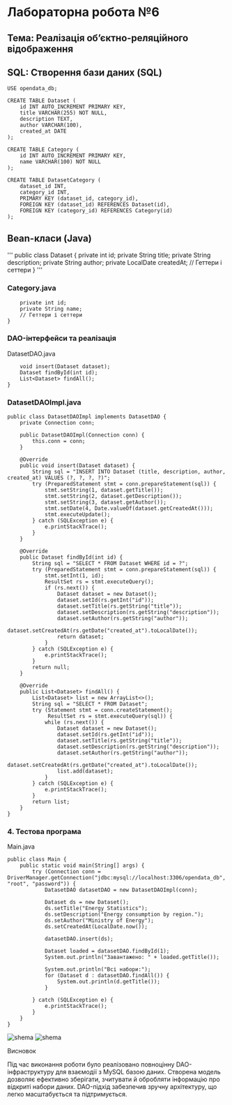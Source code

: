 # Лабораторна робота №6

## Тема: Реалізація об’єктно-реляційного відображення


## SQL: Створення бази даних (SQL)

```CREATE DATABASE IF NOT EXISTS opendata_db;
USE opendata_db;

CREATE TABLE Dataset (
    id INT AUTO_INCREMENT PRIMARY KEY,
    title VARCHAR(255) NOT NULL,
    description TEXT,
    author VARCHAR(100),
    created_at DATE
);

CREATE TABLE Category (
    id INT AUTO_INCREMENT PRIMARY KEY,
    name VARCHAR(100) NOT NULL
);

CREATE TABLE DatasetCategory (
    dataset_id INT,
    category_id INT,
    PRIMARY KEY (dataset_id, category_id),
    FOREIGN KEY (dataset_id) REFERENCES Dataset(id),
    FOREIGN KEY (category_id) REFERENCES Category(id)
);
```

## Bean-класи (Java)
'''
public class Dataset {
    private int id;
    private String title;
    private String description;
    private String author;
    private LocalDate createdAt;
    // Геттери і сеттери
}
'''
### Category.java

```public class Category {
    private int id;
    private String name;
    // Геттери і сеттери
}
```

### DAO-інтерфейси та реалізація

DatasetDAO.java

```public interface DatasetDAO {
    void insert(Dataset dataset);
    Dataset findById(int id);
    List<Dataset> findAll();
}
```
### DatasetDAOImpl.java
```
public class DatasetDAOImpl implements DatasetDAO {
    private Connection conn;

    public DatasetDAOImpl(Connection conn) {
        this.conn = conn;
    }

    @Override
    public void insert(Dataset dataset) {
        String sql = "INSERT INTO Dataset (title, description, author, created_at) VALUES (?, ?, ?, ?)";
        try (PreparedStatement stmt = conn.prepareStatement(sql)) {
            stmt.setString(1, dataset.getTitle());
            stmt.setString(2, dataset.getDescription());
            stmt.setString(3, dataset.getAuthor());
            stmt.setDate(4, Date.valueOf(dataset.getCreatedAt()));
            stmt.executeUpdate();
        } catch (SQLException e) {
            e.printStackTrace();
        }
    }

    @Override
    public Dataset findById(int id) {
        String sql = "SELECT * FROM Dataset WHERE id = ?";
        try (PreparedStatement stmt = conn.prepareStatement(sql)) {
            stmt.setInt(1, id);
            ResultSet rs = stmt.executeQuery();
            if (rs.next()) {
                Dataset dataset = new Dataset();
                dataset.setId(rs.getInt("id"));
                dataset.setTitle(rs.getString("title"));
                dataset.setDescription(rs.getString("description"));
                dataset.setAuthor(rs.getString("author"));
                dataset.setCreatedAt(rs.getDate("created_at").toLocalDate());
                return dataset;
            }
        } catch (SQLException e) {
            e.printStackTrace();
        }
        return null;
    }

    @Override
    public List<Dataset> findAll() {
        List<Dataset> list = new ArrayList<>();
        String sql = "SELECT * FROM Dataset";
        try (Statement stmt = conn.createStatement();
             ResultSet rs = stmt.executeQuery(sql)) {
            while (rs.next()) {
                Dataset dataset = new Dataset();
                dataset.setId(rs.getInt("id"));
                dataset.setTitle(rs.getString("title"));
                dataset.setDescription(rs.getString("description"));
                dataset.setAuthor(rs.getString("author"));
                dataset.setCreatedAt(rs.getDate("created_at").toLocalDate());
                list.add(dataset);
            }
        } catch (SQLException e) {
            e.printStackTrace();
        }
        return list;
    }
}
```

### 4. Тестова програма
Main.java
```
public class Main {
    public static void main(String[] args) {
        try (Connection conn = DriverManager.getConnection("jdbc:mysql://localhost:3306/opendata_db", "root", "password")) {
            DatasetDAO datasetDAO = new DatasetDAOImpl(conn);

            Dataset ds = new Dataset();
            ds.setTitle("Energy Statistics");
            ds.setDescription("Energy consumption by region.");
            ds.setAuthor("Ministry of Energy");
            ds.setCreatedAt(LocalDate.now());

            datasetDAO.insert(ds);

            Dataset loaded = datasetDAO.findById(1);
            System.out.println("Завантажено: " + loaded.getTitle());

            System.out.println("Всі набори:");
            for (Dataset d : datasetDAO.findAll()) {
                System.out.println(d.getTitle());
            }

        } catch (SQLException e) {
            e.printStackTrace();
        }
    }
}

```

![shema](/photo_5368332816896621419_x.jpg)
![shema](/photo_5368605860852528519_y.jpg)

Висновок

Під час виконання роботи було реалізовано повноцінну DAO-інфраструктуру для взаємодії з MySQL базою даних. Створена модель дозволяє ефективно зберігати, зчитувати й обробляти інформацію про відкриті набори даних. DAO-підхід забезпечив зручну архітектуру, що легко масштабується та підтримується.
